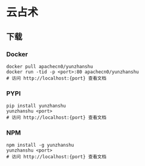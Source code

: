 # 云占术

## 下载

### Docker

```
docker pull apachecn0/yunzhanshu
docker run -tid -p <port>:80 apachecn0/yunzhanshu
# 访问 http://localhost:{port} 查看文档
```

### PYPI

```
pip install yunzhanshu
yunzhanshu <port>
# 访问 http://localhost:{port} 查看文档
```

### NPM

```
npm install -g yunzhanshu
yunzhanshu <port>
# 访问 http://localhost:{port} 查看文档
```